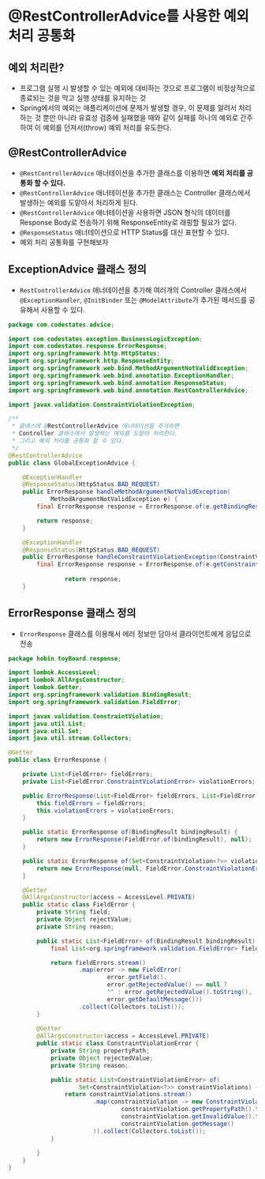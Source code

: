 # @RestControllerAdvice를 사용한 예외 처리 공통화

## 예외 처리란?

- 프로그램 실행 시 발생할 수 있는 예외에 대비하는 것으로 프로그램이 비정상적으로 종료되는 것을 막고 실행 상태를 유지하는 것
- Spring에서의 예외는 애플리케이션에 문제가 발생할 경우, 이 문제를 알려서 처리하는 것 뿐만 아니라 유효성 검증에 실패했을 때와 같이 실패를 하나의 예외로 간주하여 이 예외를 던져서(throw) 예외 처리를 유도한다.

## @RestControllerAdvice

- `@RestControllerAdvice` 애너테이션을 추가한 클래스를 이용하면 **예외 처리를 공통화 할 수 있다.**
- `@RestControllerAdvice` 애너테이션을 추가한 클래스는 Controller 클래스에서 발생하는 예외를 도맡아서 처리하게 된다.
- `@RestControllerAdvice` 애너테이션을 사용하면 JSON 형식의 데이터를 Response Body로 전송하기 위해 ResponseEntity로 래핑할 필요가 없다.
- `@ResponseStatus` 애너테이션으로 HTTP Status를 대신 표현할 수 있다.
- 예외 처리 공통화를 구현해보자

## ExceptionAdvice 클래스 정의

- `RestControllerAdvice` 애너테이션을 추가해 여러개의 Controller 클래스에서 `@ExceptionHandler`, `@InitBinder` 또는 `@ModelAttribute`가 추가된 메서드를 공유해서 사용할 수 있다.

```java
package com.codestates.advice;

import com.codestates.exception.BusinessLogicException;
import com.codestates.response.ErrorResponse;
import org.springframework.http.HttpStatus;
import org.springframework.http.ResponseEntity;
import org.springframework.web.bind.MethodArgumentNotValidException;
import org.springframework.web.bind.annotation.ExceptionHandler;
import org.springframework.web.bind.annotation.ResponseStatus;
import org.springframework.web.bind.annotation.RestControllerAdvice;

import javax.validation.ConstraintViolationException;

/**
 * 클래스에 @RestControllerAdvice 애너테이션을 추가하면
 * Controller 클래스에서 발생하는 예외를 도맡아 처리한다.
 * 그리고 예외 처리를 공통화 할 수 있다.
 */
@RestControllerAdvice
public class GlobalExceptionAdvice {

    @ExceptionHandler
    @ResponseStatus(HttpStatus.BAD_REQUEST)
    public ErrorResponse handleMethodArgumentNotValidException(
            MethodArgumentNotValidException e) {
        final ErrorResponse response = ErrorResponse.of(e.getBindingResult());

        return response;
    }

    @ExceptionHandler
    @ResponseStatus(HttpStatus.BAD_REQUEST)
    public ErrorResponse handleConstraintViolationException(ConstraintViolationException e) {
        final ErrorResponse response = ErrorResponse.of(e.getConstraintViolations());
        
				return response;
    }
```

## ErrorResponse 클래스 정의

- `ErrorResponse` 클래스를 이용해서 에러 정보만 담아서 클라이언트에게 응답으로 전송

```java
package hobin.toyBoard.response;

import lombok.AccessLevel;
import lombok.AllArgsConstructor;
import lombok.Getter;
import org.springframework.validation.BindingResult;
import org.springframework.validation.FieldError;

import javax.validation.ConstraintViolation;
import java.util.List;
import java.util.Set;
import java.util.stream.Collectors;

@Getter
public class ErrorResponse {

    private List<FieldError> fieldErrors;
    private List<FieldError.ConstraintViolationError> violationErrors;

    public ErrorResponse(List<FieldError> fieldErrors, List<FieldError.ConstraintViolationError> violationErrors) {
        this.fieldErrors = fieldErrors;
        this.violationErrors = violationErrors;
    }

    public static ErrorResponse of(BindingResult bindingResult) {
        return new ErrorResponse(FieldError.of(bindingResult), null);
    }

    public static ErrorResponse of(Set<ConstraintViolation<?>> violations) {
        return new ErrorResponse(null, FieldError.ConstraintViolationError.of(violations));
    }

    @Getter
    @AllArgsConstructor(access = AccessLevel.PRIVATE)
    public static class FieldError {
        private String field;
        private Object rejectValue;
        private String reason;

        public static List<FieldError> of(BindingResult bindingResult) {
            final List<org.springframework.validation.FieldError> fieldErrors = bindingResult.getFieldErrors();

            return fieldErrors.stream()
                    .map(error -> new FieldError(
                            error.getField(),
                            error.getRejectedValue() == null ?
                            "" : error.getRejectedValue().toString(),
                            error.getDefaultMessage()))
                    .collect(Collectors.toList());
        }
        
        @Getter
        @AllArgsConstructor(access = AccessLevel.PRIVATE)
        public static class ConstraintViolationError {
            private String propertyPath;
            private Object rejectedValue;
            private String reason;

            public static List<ConstraintViolationError> of(
                    Set<ConstraintViolation<?>> constraintViolations) {
                return constraintViolations.stream()
                        .map(constraintViolation -> new ConstraintViolationError(
                                constraintViolation.getPropertyPath().toString(),
                                constraintViolation.getInvalidValue().toString(),
                                constraintViolation.getMessage()
                        )).collect(Collectors.toList());
            }
            
        }
    }
}

```

